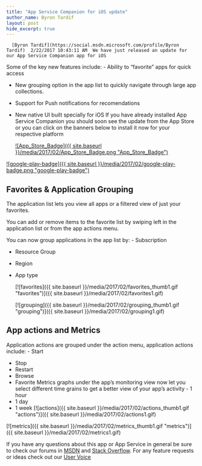 ```yaml
---
title: "App Service Companion for iOS update"
author_name: Byron Tardif
layout: post
hide_excerpt: true
---
```

      [Byron Tardif](https://social.msdn.microsoft.com/profile/Byron Tardif)  2/22/2017 10:43:11 AM  We have just released an update for our App Service Companion app for iOS

 Some of the key new features include:  - Ability to “favorite” apps for quick access
 - New grouping option in the app list to quickly navigate through large app collections.
 - Support for Push notifications for recomendations
 - New native UI built specially for iOS
  If you have already installed App Service Companion you should soon see the update from the App Store or you can click on the banners below to install it now for your respective platform

      [ ![App_Store_Badge]({{ site.baseurl }}/media/2017/02/App_Store_Badge.png "App_Store_Badge") ](https://itunes.apple.com/app/azure-app-service-companion/id1146659260) 

  [ ![google-play-badge]({{ site.baseurl }}/media/2017/02/google-play-badge.png "google-play-badge") ](https://play.google.com/store/apps/details?id=azureApps.AzureApps) 

      
 Favorites & Application Grouping
--------------------------------

 The application list lets you view all apps or a filtered view of just your favorites.

 You can add or remove items to the favorite list by swiping left in the application list or from the app actions menu.

 You can now group applications in the app list by:  - Subscription
 - Resource Group
 - Region
 - App type
    
      [![favorites]({{ site.baseurl }}/media/2017/02/favorites_thumb1.gif "favorites")]({{ site.baseurl }}/media/2017/02/favorites1.gif)

   [![grouping]({{ site.baseurl }}/media/2017/02/grouping_thumb1.gif "grouping")]({{ site.baseurl }}/media/2017/02/grouping1.gif)

       
 App actions and Metrics
-----------------------

 Application actions are grouped under the action menu, application actions include:  - Start
 - Stop
 - Restart
 - Browse
 - Favorite
  Metrics graphs under the app’s monitoring view now let you select different time grains to get a better view of your app’s activity  - 1 hour
 - 1 day
 - 1 week
     [![actions]({{ site.baseurl }}/media/2017/02/actions_thumb1.gif "actions")]({{ site.baseurl }}/media/2017/02/actions1.gif)

 [![metrics]({{ site.baseurl }}/media/2017/02/metrics_thumb1.gif "metrics")]({{ site.baseurl }}/media/2017/02/metrics1.gif)

      
 If you have any questions about this app or App Service in general be sure to check our forums in [MSDN](https://social.msdn.microsoft.com/Forums/en-US/home?forum=windowsazurewebsitespreview) and [Stack Overflow](https://stackoverflow.com/questions/tagged/azure-web-sites). For any feature requests or ideas check out our [User Voice](https://feedback.azure.com/forums/169385-web-apps-formerly-websites)













     